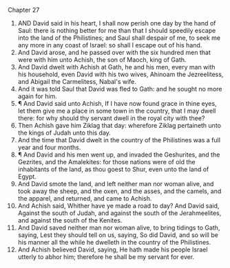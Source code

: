 

Chapter 27

1. AND David said in his heart, I shall now perish one day by the hand of Saul: there is nothing better for me than that I should speedily escape into the land of the Philistines; and Saul shall despair of me, to seek me any more in any coast of Israel: so shall I escape out of his hand.
2. And David arose, and he passed over with the six hundred men that were with him unto Achish, the son of Maoch, king of Gath.
3. And David dwelt with Achish at Gath, he and his men, every man with his household, even David with his two wives, Ahinoam the Jezreelitess, and Abigail the Carmelitess, Nabal's wife.
4. And it was told Saul that David was fled to Gath: and he sought no more again for him.
5. ¶ And David said unto Achish, If I have now found grace in thine eyes, let them give me a place in some town in the country, that I may dwell there: for why should thy servant dwell in the royal city with thee?
6. Then Achish gave him Ziklag that day: wherefore Ziklag pertaineth unto the kings of Judah unto this day.
7. And the time that David dwelt in the country of the Philistines was a full year and four months.
8. ¶ And David and his men went up, and invaded the Geshurites, and the Gezrites, and the Amalekites: for those nations were of old the inhabitants of the land, as thou goest to Shur, even unto the land of Egypt.
9. And David smote the land, and left neither man nor woman alive, and took away the sheep, and the oxen, and the asses, and the camels, and the apparel, and returned, and came to Achish.
10. And Achish said, Whither have ye made a road to day?  And David said, Against the south of Judah, and against the south of the Jerahmeelites, and against the south of the Kenites.
11. And David saved neither man nor woman alive, to bring tidings to Gath, saying, Lest they should tell on us, saying, So did David, and so will be his manner all the while he dwelleth in the country of the Philistines.
12. And Achish believed David, saying, He hath made his people Israel utterly to abhor him; therefore he shall be my servant for ever.
